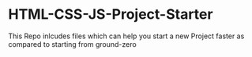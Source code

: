 # HTML-CSS-JS-Project-Starter
This Repo inlcudes files which can help you start a new Project faster as compared to starting from ground-zero 
